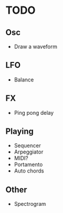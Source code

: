 # TODO

## Osc

- Draw a waveform

## LFO

- Balance

## FX

- Ping pong delay

## Playing

- Sequencer
- Arpeggiator
- MIDI?
- Portamento
- Auto chords

## Other

- Spectrogram
